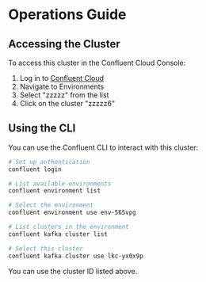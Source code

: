# Operations Guide

## Accessing the Cluster

To access this cluster in the Confluent Cloud Console:

1. Log in to [Confluent Cloud](https://confluent.cloud/)
2. Navigate to Environments
3. Select "zzzzz" from the list
4. Click on the cluster "zzzzz6"

## Using the CLI

You can use the Confluent CLI to interact with this cluster:

```bash
# Set up authentication
confluent login

# List available environments
confluent environment list

# Select the environment
confluent environment use env-565vpg

# List clusters in the environment
confluent kafka cluster list

# Select this cluster
confluent kafka cluster use lkc-yx0x9p
```

You can use the cluster ID listed above.
